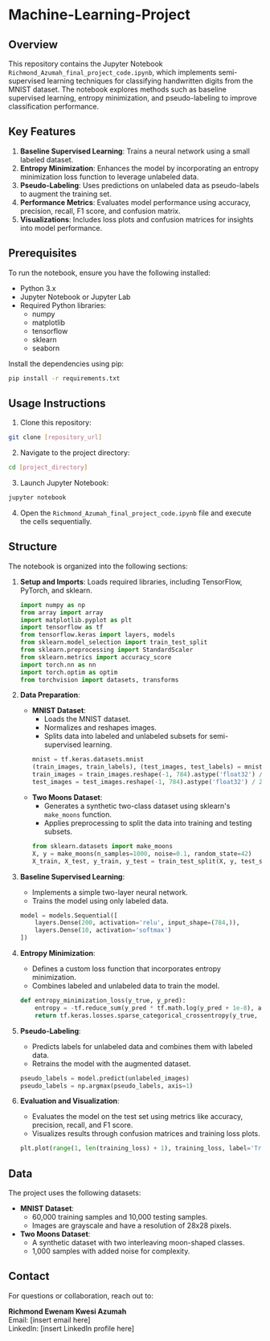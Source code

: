 # Machine-Learning-Project

## Overview
This repository contains the Jupyter Notebook `Richmond_Azumah_final_project_code.ipynb`, which implements semi-supervised learning techniques for classifying handwritten digits from the MNIST dataset. The notebook explores methods such as baseline supervised learning, entropy minimization, and pseudo-labeling to improve classification performance.

## Key Features
1. **Baseline Supervised Learning**: Trains a neural network using a small labeled dataset.
2. **Entropy Minimization**: Enhances the model by incorporating an entropy minimization loss function to leverage unlabeled data.
3. **Pseudo-Labeling**: Uses predictions on unlabeled data as pseudo-labels to augment the training set.
4. **Performance Metrics**: Evaluates model performance using accuracy, precision, recall, F1 score, and confusion matrix.
5. **Visualizations**: Includes loss plots and confusion matrices for insights into model performance.

## Prerequisites
To run the notebook, ensure you have the following installed:

- Python 3.x
- Jupyter Notebook or Jupyter Lab
- Required Python libraries:
  - numpy
  - matplotlib
  - tensorflow
  - sklearn
  - seaborn

Install the dependencies using pip:
```bash
pip install -r requirements.txt
```

## Usage Instructions
1. Clone this repository:
```bash
git clone [repository_url]
```
2. Navigate to the project directory:
```bash
cd [project_directory]
```
3. Launch Jupyter Notebook:
```bash
jupyter notebook
```
4. Open the `Richmond_Azumah_final_project_code.ipynb` file and execute the cells sequentially.

## Structure
The notebook is organized into the following sections:

1. **Setup and Imports**: Loads required libraries, including TensorFlow, PyTorch, and sklearn.
   ```python
   import numpy as np
   from array import array
   import matplotlib.pyplot as plt
   import tensorflow as tf
   from tensorflow.keras import layers, models
   from sklearn.model_selection import train_test_split
   from sklearn.preprocessing import StandardScaler
   from sklearn.metrics import accuracy_score
   import torch.nn as nn
   import torch.optim as optim
   from torchvision import datasets, transforms
   ```

2. **Data Preparation**:
   - **MNIST Dataset**:
     - Loads the MNIST dataset.
     - Normalizes and reshapes images.
     - Splits data into labeled and unlabeled subsets for semi-supervised learning.
     ```python
     mnist = tf.keras.datasets.mnist
     (train_images, train_labels), (test_images, test_labels) = mnist.load_data()
     train_images = train_images.reshape(-1, 784).astype('float32') / 255.0
     test_images = test_images.reshape(-1, 784).astype('float32') / 255.0
     ```
   - **Two Moons Dataset**:
     - Generates a synthetic two-class dataset using sklearn's `make_moons` function.
     - Applies preprocessing to split the data into training and testing subsets.
     ```python
     from sklearn.datasets import make_moons
     X, y = make_moons(n_samples=1000, noise=0.1, random_state=42)
     X_train, X_test, y_train, y_test = train_test_split(X, y, test_size=0.2, random_state=42)
     ```

3. **Baseline Supervised Learning**:
   - Implements a simple two-layer neural network.
   - Trains the model using only labeled data.
   ```python
   model = models.Sequential([
       layers.Dense(200, activation='relu', input_shape=(784,)),
       layers.Dense(10, activation='softmax')
   ])
   ```

4. **Entropy Minimization**:
   - Defines a custom loss function that incorporates entropy minimization.
   - Combines labeled and unlabeled data to train the model.
   ```python
   def entropy_minimization_loss(y_true, y_pred):
       entropy = -tf.reduce_sum(y_pred * tf.math.log(y_pred + 1e-8), axis=-1)
       return tf.keras.losses.sparse_categorical_crossentropy(y_true, y_pred) + lambda_value * entropy
   ```

5. **Pseudo-Labeling**:
   - Predicts labels for unlabeled data and combines them with labeled data.
   - Retrains the model with the augmented dataset.
   ```python
   pseudo_labels = model.predict(unlabeled_images)
   pseudo_labels = np.argmax(pseudo_labels, axis=1)
   ```

6. **Evaluation and Visualization**:
   - Evaluates the model on the test set using metrics like accuracy, precision, recall, and F1 score.
   - Visualizes results through confusion matrices and training loss plots.
   ```python
   plt.plot(range(1, len(training_loss) + 1), training_loss, label='Training Loss')
   ```

## Data
The project uses the following datasets:
- **MNIST Dataset**:
  - 60,000 training samples and 10,000 testing samples.
  - Images are grayscale and have a resolution of 28x28 pixels.
- **Two Moons Dataset**:
  - A synthetic dataset with two interleaving moon-shaped classes.
  - 1,000 samples with added noise for complexity.

## Contact
For questions or collaboration, reach out to:

**Richmond Ewenam Kwesi Azumah**  
Email: [insert email here]  
LinkedIn: [insert LinkedIn profile here]

